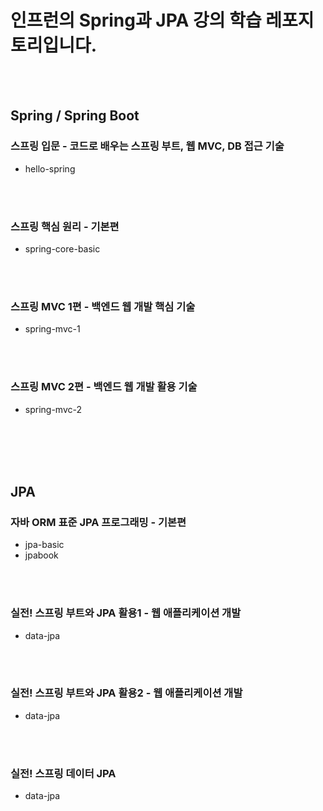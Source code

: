 # 인프런의 Spring과 JPA 강의 학습 레포지토리입니다.
<br>
<br>

## Spring / Spring Boot

### 스프링 입문 - 코드로 배우는 스프링 부트, 웹 MVC, DB 접근 기술
* hello-spring
<br>
<br>

### 스프링 핵심 원리 - 기본편
* spring-core-basic
<br>
<br>

### 스프링 MVC 1편 - 백엔드 웹 개발 핵심 기술
* spring-mvc-1
<br>
<br>

### 스프링 MVC 2편 - 백엔드 웹 개발 활용 기술
* spring-mvc-2
<br>
<br>
<br>
<br>


## JPA

### 자바 ORM 표준 JPA 프로그래밍 - 기본편
* jpa-basic
* jpabook
<br>
<br>

### 실전! 스프링 부트와 JPA 활용1 - 웹 애플리케이션 개발
* data-jpa
<br>
<br>

### 실전! 스프링 부트와 JPA 활용2 - 웹 애플리케이션 개발
* data-jpa
<br>
<br>

### 실전! 스프링 데이터 JPA
* data-jpa
<br>
<br>
